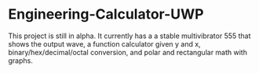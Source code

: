 # Engineering-Calculator-UWP
This project is still in alpha. It currently has a a stable multivibrator 555 that shows the output wave, a function calculator given y and x, binary/hex/decimal/octal conversion, and polar and rectangular math with graphs.
